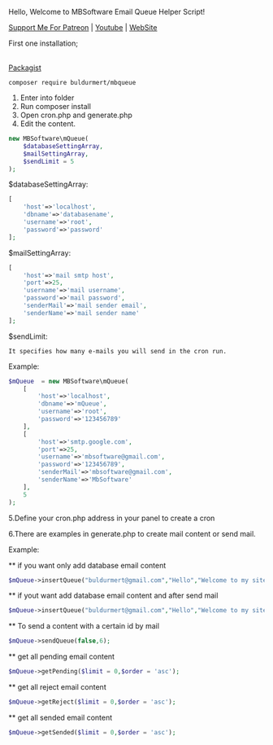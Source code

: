 Hello, Welcome to MBSoftware  Email Queue Helper Script!

[Support Me For Patreon](https://www.patreon.com/mertbuldur)
|
[Youtube](https://www.youtube.com/c/mertbuldur?sub_confirmation=1)
|
[WebSite](https://mertbuldur.com)


First one installation; 
\
&nbsp;

[Packagist](https://packagist.org/packages/buldurmert/mbqueue)

```
composer require buldurmert/mbqueue
```

1. Enter into folder
2. Run composer install
3. Open cron.php and generate.php
4. Edit the content.
```php
new MBSoftware\mQueue(
    $databaseSettingArray,
    $mailSettingArray,
    $sendLimit = 5
);
```
$databaseSettingArray:
```php
[
    'host'=>'localhost',
    'dbname'=>'databasename',
    'username'=>'root',
    'password'=>'password'
];
```
$mailSettingArray:
```php
[
    'host'=>'mail smtp host',
    'port'=>25,
    'username'=>'mail username',
    'password'=>'mail password',
    'senderMail'=>'mail sender email',
    'senderName'=>'mail sender name'
];
```
$sendLimit:
```
It specifies how many e-mails you will send in the cron run.
```
Example:
```php
$mQueue  = new MBSoftware\mQueue(
    [
        'host'=>'localhost',
        'dbname'=>'mQueue',
        'username'=>'root',
        'password'=>'123456789'
    ],
    [
        'host'=>'smtp.google.com',
        'port'=>25,
        'username'=>'mbsoftware@gmail.com',
        'password'=>'123456789',
        'senderMail'=>'mbsoftware@gmail.com',
        'senderName'=>'MbSoftware'
    ],
    5
);
```
5.Define your cron.php address in your panel to create a cron

6.There are examples in generate.php to create mail content or send mail.

Example:

** if you want only add database email content 
```php
$mQueue->insertQueue("buldurmert@gmail.com","Hello","Welcome to my site");
```

** if yout want add database email content and after send mail 
```php
$mQueue->insertQueue("buldurmert@gmail.com","Hello","Welcome to my site")->sendQueue(true);
```
** To send a content with a certain id by mail 
```php
$mQueue->sendQueue(false,6);
```

** get all pending email content
```php
$mQueue->getPending($limit = 0,$order = 'asc');
```

** get all reject email content
```php
$mQueue->getReject($limit = 0,$order = 'asc');
```

** get all sended email content

```php
$mQueue->getSended($limit = 0,$order = 'asc');
```